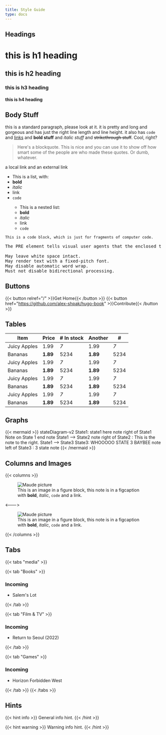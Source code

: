 ```yaml
---
title: Style Guide
type: docs
---
```


## Headings

# this is h1 heading
## this is h2 heading
### this is h3 heading
#### this is h4 heading


## Body Stuff

this is a standard paragraph, please look at it. it is pretty and long and gorgeous and has just the right line length and line height. it also has `code` and [links]() and **bold stuff** and _italic stuff_ and ~~strikethrough stuff~~. Cool, right?

> Here's a blockquote. This is nice and you can use it to show off how smart some of the people are who made these quotes. Or dumb, whatever.

a <a>local link</a> and an <a target='_blank'>external link</a>

<ul>
  <li>This is a list, with:</li>
  <li><b>bold</b></li>
  <li><i>italic</i></li>
  <li><a>link</a></li>
  <li><code>code</code></li>
  <ul>
    <li>This is a nested list:</li>
    <li><b>bold</b></li>
    <li><i>italic</i></li>
    <li><a>link</a></li>
    <li><code>code</code></li>
  </ul>
</ul>

```
This is a code block, which is just for fragments of computer code.
```

<pre>
The PRE element tells visual user agents that the enclosed text is "preformatted". When handling preformatted text, visual user agents:

May leave white space intact.
May render text with a fixed-pitch font.
May disable automatic word wrap.
Must not disable bidirectional processing.
</pre>

## Buttons
{{< button relref="/" >}}Get Home{{< /button >}}
{{< button href="https://github.com/alex-shpak/hugo-book" >}}Contribute{{< /button >}}


## Tables

| Item         | Price     | # In stock | Another   | #          |
|--------------|-----------|------------|-----------|------------|
| Juicy Apples | 1.99      | *7*        | 1.99      | *7*        |
| Bananas      | **1.89**  | 5234       | **1.89**  | 5234       |
| Juicy Apples | 1.99      | *7*        | 1.99      | *7*        |
| Bananas      | **1.89**  | 5234       | **1.89**  | 5234       |
| Juicy Apples | 1.99      | *7*        | 1.99      | *7*        |
| Bananas      | **1.89**  | 5234       | **1.89**  | 5234       |
| Juicy Apples | 1.99      | *7*        | 1.99      | *7*        |
| Bananas      | **1.89**  | 5234       | **1.89**  | 5234       |

## Graphs
{{< mermaid >}}
stateDiagram-v2
    State1: state1 here
    note right of State1
        Note on State 1
    end note
    State1 --> State2
    note right of State2 : This is the note to the right.
    State1 --> State3
    State3: WHOOOOO STATE 3 BAYBEE
    note left of State3 : 3 state note
{{< /mermaid >}}


## Columns and Images

{{< columns >}}
<figure>
  <img src='/img/uptown-sans-1.webp' alt='Maude picture'/>
  <figcaption>This is an image in a figure block, this note is in a figcaption with <b>bold</b>, <i>italic</i>, <code>code</code> and a <a>link</a>.</figcaption>
</figure>
<--->
<figure>
  <img src='/img/uptown-sans-1.webp' alt='Maude picture'/>
  <figcaption>This is an image in a figure block, this note is in a figcaption with <b>bold</b>, <i>italic</i>, <code>code</code> and a <a>link</a>.</figcaption>
</figure>

{{< /columns >}}

## Tabs
{{< tabs "media" >}}

{{< tab "Books" >}}

### Incoming
- Salem's Lot


{{< /tab >}}

{{< tab "Film & TV" >}}

### Incoming
- Return to Seoul (2022)

{{< /tab >}}

{{< tab "Games" >}}

### Incoming
- Horizon Forbidden West

{{< /tab >}}
{{< /tabs >}}


## Hints

{{< hint info >}}
General info hint.
{{< /hint >}}

{{< hint warning >}}
Warning info hint.
{{< /hint >}}